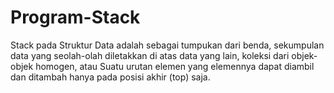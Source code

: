 # Program-Stack
Stack pada Struktur Data adalah sebagai tumpukan dari benda, sekumpulan data yang seolah-olah diletakkan di atas data yang lain, koleksi dari objek-objek homogen, atau Suatu urutan elemen yang elemennya dapat diambil dan ditambah hanya pada posisi akhir (top) saja.
